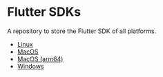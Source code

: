 # Flutter SDKs

A repository to store the Flutter SDK of all platforms.

- [Linux](https://u.pcloud.link/publink/show?code=XZyqkOVZnEbe0jJfcDmQYAn3Jj5FpjRUR59V)
- [MacOS](https://u.pcloud.link/publink/show?code=XZ7qkOVZ8fQMg0QfoqXKkh8d8x1pdQM5T9u7)
- [MacOS (arm64)](https://u.pcloud.link/publink/show?code=XZkqkOVZpzl7yExMS4km7tjso6SWvFqJot7V)
- [Windows](https://u.pcloud.link/publink/show?code=XZXqkOVZPU3JF1gGLvSBnnSCh8uiNhRDlIUk)
